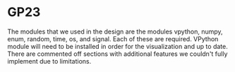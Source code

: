 # GP23

The modules that we used in the design are the modules vpython, numpy, enum, random, time, os, and signal. Each of these are required. VPython module will need to be installed in order for the visualization and up to date. There are commented off sections with additional features we couldn't fully implement due to limitations.
